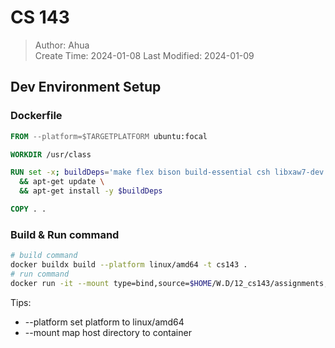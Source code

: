 # CS 143

> Author: Ahua  
> Create Time: 2024-01-08
> Last Modified: 2024-01-09


## Dev Environment Setup

### Dockerfile

```Dockerfile
FROM --platform=$TARGETPLATFORM ubuntu:focal

WORKDIR /usr/class

RUN set -x; buildDeps='make flex bison build-essential csh libxaw7-dev wget libc6-i386' \
  && apt-get update \
  && apt-get install -y $buildDeps

COPY . .
```
### Build & Run command

```bash
# build command
docker buildx build --platform linux/amd64 -t cs143 .
# run command
docker run -it --mount type=bind,source=$HOME/W.D/12_cs143/assignments,target=/usr/class/assignments --platform linux/amd64 cs143
```

Tips:
- --platform set platform to linux/amd64
- --mount map host directory to container
